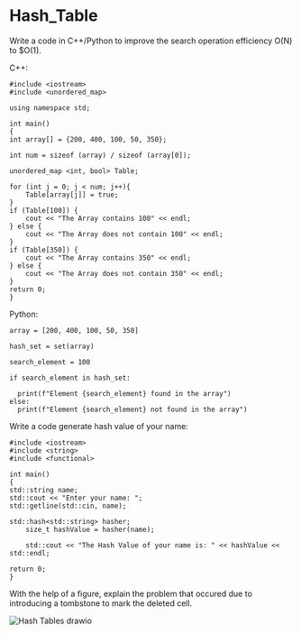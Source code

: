 # Hash_Table

Write a code in C++/Python to improve the search operation efficiency O(N) to $O(1).

C++:
  
    #include <iostream>
    #include <unordered_map>
    
    using namespace std;
    
    int main()
    {   
    int array[] = {200, 400, 100, 50, 350};
  
    int num = sizeof (array) / sizeof (array[0]);
    
    unordered_map <int, bool> Table;
    
    for (int j = 0; j < num; j++){
        Table[array[j]] = true;        
    }
    if (Table[100]) {        
        cout << "The Array contains 100" << endl;
    } else {
        cout << "The Array does not contain 100" << endl;        
    }
    if (Table[350]) {
        cout << "The Array contains 350" << endl;   
    } else {
        cout << "The Array does not contain 350" << endl; 
    }
    return 0;
    }
Python:

    array = [200, 400, 100, 50, 350]

    hash_set = set(array)
    
    search_element = 100

    if search_element in hash_set:
      
      print(f"Element {search_element} found in the array")
    else:
      print(f"Element {search_element} not found in the array")

Write a code generate hash value of your name:
  
    #include <iostream>
    #include <string>  
    #include <functional>

    int main()
    {
    std::string name;
    std::cout << "Enter your name: ";
    std::getline(std::cin, name);  
    
    std::hash<std::string> hasher;
        size_t hashValue = hasher(name);
        
        std::cout << "The Hash Value of your name is: " << hashValue << std::endl;

    return 0;
    }

With the help of a figure, explain the problem that occured due to introducing a tombstone to mark the deleted cell.
        
![Hash Tables drawio](https://github.com/user-attachments/assets/8c961b2c-c942-4861-91e5-76463728e1e7)
